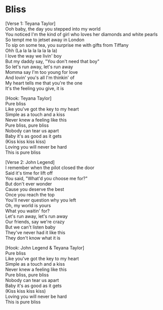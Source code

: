 # Bliss

[Verse 1: Teyana Taylor]  
Ooh baby, the day you stepped into my world  
You noticed I'm the kind of girl who loves her diamonds and white pearls  
So tempt me to jetset away in London  
To sip on some tea, you surprise me with gifts from Tiffany  
Ohh (La la la la la la la la)  
I love the way we livin' boy  
But my daddy say, "You don't need that boy"  
So let's run away, let's run away  
Momma say I'm too young for love  
And lovin' you's all I'm thinkin' of  
My heart tells me that you're the one  
It's the feeling you give, it is  

[Hook: Teyana Taylor]  
Pure bliss  
Like you've got the key to my heart  
Simple as a touch and a kiss  
Never knew a feeling like this  
Pure bliss, pure bliss  
Nobody can tear us apart  
Baby it's as good as it gets  
(Kiss kiss kiss kiss)  
Loving you will never be hard  
This is pure bliss  

[Verse 2: John Legend]  
I remember when the pilot closed the door  
Said it's time for lift off  
You said, "What'd you choose me for?"  
But don't ever wonder  
Cause you deserve the best  
Once you reach the top  
You'll never question why you left  
Oh, my world is yours  
What you waitin' for?  
Let's run away, let's run away  
Our friends, say we're crazy  
But we can't listen baby  
They've never had it like this  
They don't know what it is  

[Hook: John Legend & Teyana Taylor]  
Pure bliss  
Like you've got the key to my heart  
Simple as a touch and a kiss  
Never knew a feeling like this  
Pure bliss, pure bliss  
Nobody can tear us apart  
Baby it's as good as it gets  
(Kiss kiss kiss kiss)  
Loving you will never be hard  
This is pure bliss
